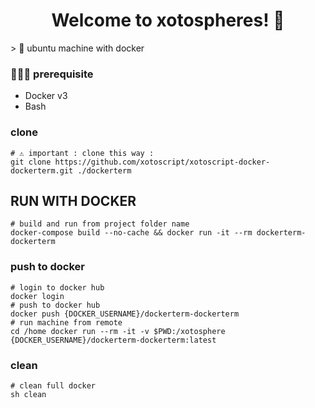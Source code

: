 <h1 align="center">Welcome to xotospheres! 👋</h1>
> 💨 ubuntu machine with docker

### 🤷🏼‍♂️ prerequisite
- Docker v3
- Bash

### clone
```shell
# ⚠️ important : clone this way :
git clone https://github.com/xotoscript/xotoscript-docker-dockerterm.git ./dockerterm
```

## RUN WITH DOCKER
```shell
# build and run from project folder name
docker-compose build --no-cache && docker run -it --rm dockerterm-dockerterm
```

### push to docker
```shell
# login to docker hub
docker login
# push to docker hub
docker push {DOCKER_USERNAME}/dockerterm-dockerterm
# run machine from remote
cd /home docker run --rm -it -v $PWD:/xotosphere {DOCKER_USERNAME}/dockerterm-dockerterm:latest
```

### clean
```shell
# clean full docker
sh clean
```

